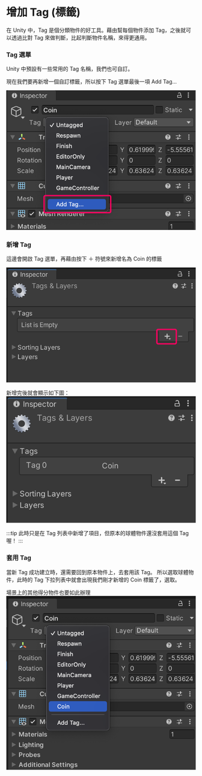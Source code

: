 # 增加 Tag (標籤)

在 Unity 中，Tag 是個分類物件的好工具。藉由幫每個物件添加 Tag，之後就可以透過比對 Tag 來做判斷，比起判斷物件名稱，來得更通用。

### Tag 選單
Unity 中預設有一些常用的 Tag 名稱，我們也可自訂。

現在我們要再新增一個自訂標籤，所以按下 Tag 選單最後一項 Add Tag...

![tag-list](./tag-list.png)

### 新增 Tag
這邊會開啟 Tag 選單，再藉由按下 ＋ 符號來新增名為 Coin 的標籤

![tags](./tags-panel.png)

新增完後就會顯示如下圖：
![added](./added.png)

:::tip
此時只是在 Tag 列表中新增了項目，但原本的球體物件還沒套用這個 Tag 喔！
:::

### 套用 Tag
當新 Tag 成功建立時，還需要回到原本物件上，去套用該 Tag。
所以選取球體物件，此時的 Tag 下拉列表中就會出現我們剛才新增的 Coin 標籤了，選取。

場景上的其他得分物件也要如此辦理
 ![assign](./asign.png)